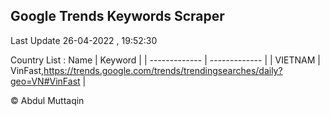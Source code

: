 

## Google Trends Keywords Scraper 
 
Last Update 26-04-2022 , 19:52:30

Country List :
 Name  | Keyword |
| ------------- | ------------- |
| VIETNAM | VinFast,https://trends.google.com/trends/trendingsearches/daily?geo=VN#VinFast |



© Abdul Muttaqin 
